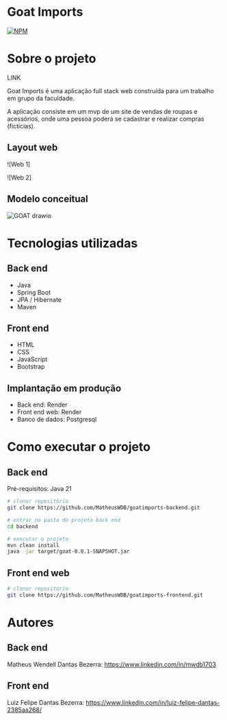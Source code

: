 # Goat Imports 
[![NPM](https://img.shields.io/npm/l/react)](https://github.com/MatheusWDB/goatimports/blob/main/LICENSE) 

# Sobre o projeto

LINK

Goat Imports é uma aplicação full stack web construída para um trabalho em grupo da faculdade.

A aplicação consiste em um mvp de um site de vendas de roupas e acessórios, onde uma pessoa poderá se cadastrar e realizar compras (fictícias).

## Layout web
![Web 1]

![Web 2]

## Modelo conceitual
![GOAT drawio](https://github.com/user-attachments/assets/e754d029-b2eb-4798-991c-bfa03b9740d8)


# Tecnologias utilizadas
## Back end
- Java
- Spring Boot
- JPA / Hibernate
- Maven
## Front end
- HTML
- CSS
- JavaScript
- Bootstrap
## Implantação em produção
- Back end: Render
- Front end web: Render
- Banco de dados: Postgresql

# Como executar o projeto

## Back end
Pré-requisitos: Java 21

```bash
# clonar repositório
git clone https://github.com/MatheusWDB/goatimports-backend.git

# entrar na pasta do projeto back end
cd backend

# executar o projeto
mvn clean install
java -jar target/goat-0.0.1-SNAPSHOT.jar
```

## Front end web

```bash
# clonar repositório
git clone https://github.com/MatheusWDB/goatimports-frontend.git
```

# Autores

## Back end
Matheus Wendell Dantas Bezerra:
https://www.linkedin.com/in/mwdb1703

## Front end
Luiz Felipe Dantas Bezerra:
https://www.linkedin.com/in/luiz-felipe-dantas-2385aa268/
